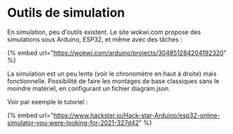 # Outils de simulation

En simulation, peu d'outils existent. Le site wokwi.com propose des simulations sous Arduino, ESP32, et même avec des tâches :&#x20;

{% embed url="https://wokwi.com/arduino/projects/304851284204192320" %}

La simulation est un peu lente (voir le chronomètre en haut à droite) mais fonctionnelle. Possibilité de faire les montages de base classiques sans le moindre matériel, en configurant un fichier diagram.json.

&#x20;Voir par exemple le tutoriel :

{% embed url="https://www.hackster.io/Hack-star-Arduino/esp32-online-simulator-you-were-looking-for-2021-327d42" %}
